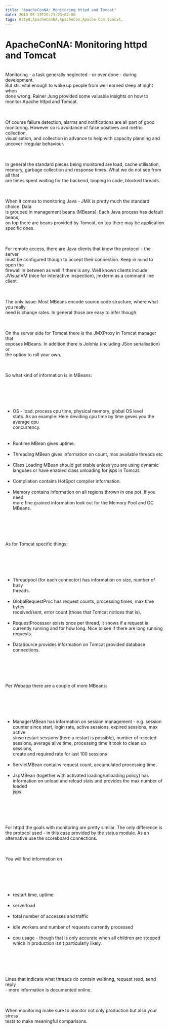 ```yaml
---
title: "ApacheConNA: Monitoring httpd and Tomcat"
date: 2013-05-13T20:23:23+02:00
tags: Httpd,ApacheConNA,ApacheCon,Apache Con,tomcat,
---
```


# ApacheConNA: Monitoring httpd and Tomcat


<P><br>Monitoring - a task generally neglected - or over done - during development.<br>But still vital enough to wake 
up people from well earned sleep at night when<br>done wrong. Rainer Jung provided some valuable insights on how to 
monitor Apache httpd and Tomcat.<br><br><P><br>Of course failure detection, alarms and notifications are all part of 
good<br>monitoring. However so is avoidance of false positives and metric collection,<br>visualisation, and collection 
in advance to help with capacity planning and<br>uncover irregular behaviour.<br><br><P><br>In general the standard 
pieces being monitored are load, cache utilisation,<br>memory, garbage collection and response times. What we do not 
see from all that<br>are times spent waiting for the backend, looping in code, blocked threads.<br><br><P><br>When it 
comes to monitoring Java - JMX is pretty much the standard choice. Data<br>is grouped in management beans (MBeans). 
Each Java process has default beans,<br>on top there are beans provided by Tomcat, on top there may be 
application<br>specific ones.<br><br><P><br>For remote access, there are Java clients that know the protocol - the 
server<br>must be configured though to accept their connection. Keep in mind to open the<br>firewall in between as well 
if there is any. Well known clients include<br>JVisualVM (nice for interactive inspection), jmxterm as a command line 
client.<br><br><P><br>The only issue: Most MBeans encode source code structure, where what you really<br>need is change 
rates. In general those are easy to infer though.<br><br><P><br>On the server side for Tomcat there is the JMXProxy in 
Tomcat manager that<br>exposes MBeans. In addition there is Jolohia (including JSon serialisation) or<br>the option to 
roll your own.<br><br><P><br>So what kind of information is in MBeans:<br><br><P><br><br><UL><br><LI>OS - load, process 
cpu time, physical memory, global OS level<br>stats. As an example: Here deviding cpu time by time  geves you the 
average cpu<br>concurrency.<br></LI><br></LI><br><LI>Runtime MBean gives uptime.<br></LI><br><LI>Threading MBean gives 
information on count, max available threads etc<br></LI><br><LI>Class Loading MBean should get stable unless you are 
using dynamic<br>languaes or have enabled class unloading for jsps in Tomcat.<br></LI><br><LI>Compliation contains 
HotSpot compiler information.<br></LI><br><LI>Memory contains information on all regions thrown in one pot. If you 
need<br>more fine grained information look out for the Memory Pool and GC MBeans.<br></LI><br></UL><br><br><P><br>As 
for Tomcat specific things:<br><br><P><br><br><UL><br><LI>Threadpool (for each connector) has information on size, 
number of busy<br>threads.<br></LI><br><LI>GlobalRequestProc has request counts, processing times, max time 
bytes<br>received/sent, error count (those that Tomcat notices that is).<br></LI><br><LI>RequestProcessor exists once 
per thread, it shows if a request is<br>currently running and for how long. Nice to see if there are long 
running<br>requests.<br></LI><br><LI>DataSource provides information on Tomcat provided database 
connections.<br></LI><br></UL><br><br><P><br>Per Webapp there are a couple of more 
MBeans:<br><br><P><br><br><UL><br><LI>ManagerMBean has information on session management - e.g. session<br>counter 
since start, login rate, active sessions, expired sessions, max active<br>sinse restart sessions (here a restart is 
possible), number of rejected<br>sessions, average alive time, processing time it took to clean up sessions,<br>create 
and required rate for last 100 sessions<br></LI><br><LI>ServletMBean contains request count, accumulated processing 
time.<br></LI><br><LI>JspMBean (together with activated loading/unloading policy) has<br>information on unload and 
reload stats and provides the max number of loaded<br>jsps.<br></LI><br></UL><br><br><P><br>For httpd the goals with 
monitoring are pretty similar. The only difference is<br>the protocol used - in this case provided by the status 
module. As an<br>alternative use the scoreboard connections.<br><br><P><br>You will find information 
on<br><br><P><br><br><UL><br><LI>restart time, uptime<br></LI><br><LI>serverload<br></LI><br><LI>total number of 
accesses and traffic<br></LI><br><LI>idle workers and number of requests currently processed<br></LI><br><LI>cpu usage 
- though that is only accurate when all children are stopped<br>which in production isn't particularly 
likely.<br></LI><br></UL><br><br><P><br>Lines that indicate what threads do contain waitinng, request read, send 
reply<br>- more information is documented online.<br><br><P><br>When monitoring make sure to monitor not only 
production but also your stress<br>tests to make meaningful comparisons.<br><br><P><br>
